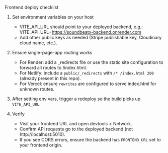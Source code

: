 Frontend deploy checklist

1. Set environment variables on your host
   - VITE_API_URL should point to your deployed backend, e.g.:
     VITE_API_URL=https://soundbeatx-backend.onrender.com
   - Add other public keys as needed (Stripe publishable key, Cloudinary cloud name, etc.).

2. Ensure single-page-app routing works
   - For Render: add a _redirects file or use the static site configuration to forward all routes to /index.html.
   - For Netlify: include a `public/_redirects` with `/* /index.html 200` (already present in this repo).
   - For Vercel: ensure `rewrites` are configured to serve index.html for unknown routes.

3. After setting env vars, trigger a redeploy so the build picks up `VITE_API_URL`.

4. Verify
   - Visit your frontend URL and open devtools > Network.
   - Confirm API requests go to the deployed backend (not http://localhost:5010).
   - If you see CORS errors, ensure the backend has `FRONTEND_URL` set to your frontend origin.
